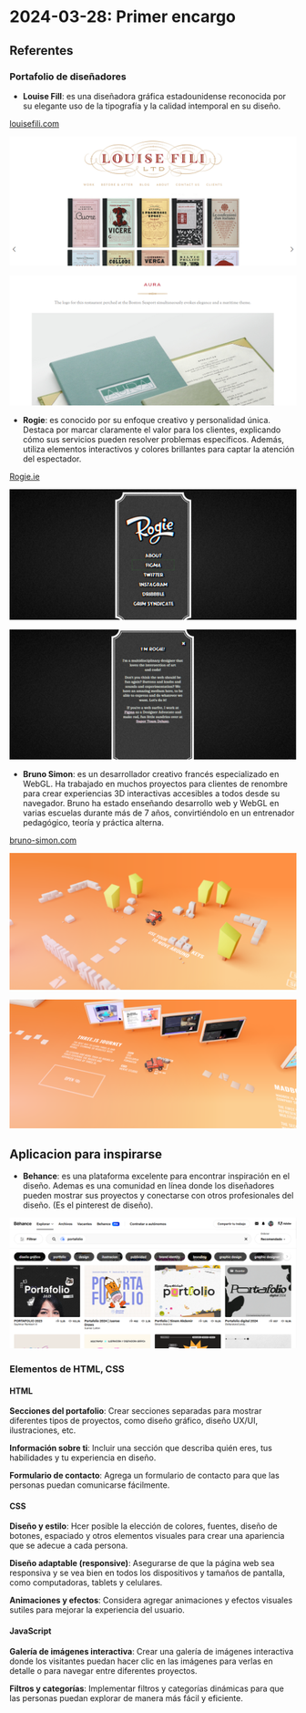 # **2024-03-28: Primer encargo**

## **Referentes**

### Portafolio de diseñadores

- **Louise Fill**: es una diseñadora gráfica estadounidense reconocida por su elegante uso de la tipografía y la calidad intemporal en su diseño.​​

[louisefili.com](https://www.louisefili.com/aura)

![captura-1](captura-01.png)

![captura-2](captura-02.png)

- **Rogie**: es conocido por su enfoque creativo y personalidad única. Destaca por marcar claramente el valor para los clientes, explicando cómo sus servicios pueden resolver problemas específicos. Además, utiliza elementos interactivos y colores brillantes para captar la atención del espectador.

[Rogie.ie](https://rog.ie/#)

![captura-3](captura-03.png)

![captura-4](captura-04.png)

- **Bruno Simon**: es un desarrollador creativo francés especializado en WebGL. Ha trabajado en muchos proyectos para clientes de renombre para crear experiencias 3D interactivas accesibles a todos desde su navegador.
  Bruno ha estado enseñando desarrollo web y WebGL en varias escuelas durante más de 7 años, convirtiéndolo en un entrenador pedagógico, teoría y práctica alterna.

[bruno-simon.com](https://bruno-simon.com/)

![captura-06](captura-06.png)

![captura-07](captura-07.png)

## Aplicacion para inspirarse

- **Behance**: es una plataforma excelente para encontrar inspiración en el diseño. Ademas es una comunidad en línea donde los diseñadores pueden mostrar sus proyectos y conectarse con otros profesionales del diseño. (Es el pinterest de diseño).

![captura-05](./captura-05.png)

### Elementos de HTML, CSS

#### **HTML**

**Secciones del portafolio**: Crear secciones separadas para mostrar diferentes tipos de proyectos, como diseño gráfico, diseño UX/UI, ilustraciones, etc.

**Información sobre ti**: Incluir una sección que describa quién eres, tus habilidades y tu experiencia en diseño.

**Formulario de contacto**: Agrega un formulario de contacto para que las personas puedan comunicarse fácilmente.

#### **CSS**

**Diseño y estilo**: Hcer posible la elección de colores, fuentes, diseño de botones, espaciado y otros elementos visuales para crear una apariencia que se adecue a cada persona.

**Diseño adaptable (responsive)**: Asegurarse de que la página web sea responsiva y se vea bien en todos los dispositivos y tamaños de pantalla, como computadoras, tablets y celulares.

**Animaciones y efectos**: Considera agregar animaciones y efectos visuales sutiles para mejorar la experiencia del usuario.

#### **JavaScript**

**Galería de imágenes interactiva**: Crear una galería de imágenes interactiva donde los visitantes puedan hacer clic en las imágenes para verlas en detalle o para navegar entre diferentes proyectos.

**Filtros y categorías**: Implementar filtros y categorías dinámicas para que las personas puedan explorar de manera más fácil y eficiente.
